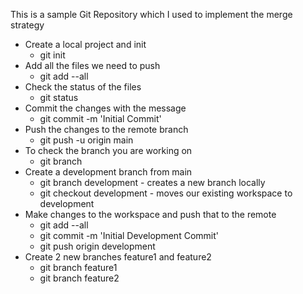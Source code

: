 This is a sample Git Repository which I used to implement the merge strategy

* Create a local project and init
   * git init
* Add all the files we need to push
   * git add --all
* Check the status of the files
   * git status
* Commit the changes with the message
  *  git commit -m 'Initial Commit'
* Push the changes to the remote branch
  * git push -u origin main
* To check the branch you are working on
  * git branch
* Create a development branch from main
  * git branch development - creates a new branch locally
  * git checkout development - moves our existing workspace to development
* Make changes to the workspace and push that to the remote
  * git add --all
  * git commit -m 'Initial Development Commit'
  * git push origin development
* Create 2 new branches feature1 and feature2
  * git branch feature1
  * git branch feature2

  
